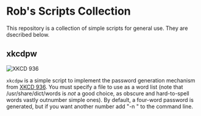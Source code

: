 # Rob's Scripts Collection

This repository is a collection of simple scripts for general use. They are dsecribed below.

## xkcdpw

![XKCD 936](http://imgs.xkcd.com/comics/password_strength.png)

`xkcdpw` is a simple script to implement the password generation mechanism from [XKCD 936](http://xkcd.com/936/). You must specify a file to use as a word list (note that /usr/share/dict/words is *not* a good choice, as obscure and hard-to-spell words vastly outnumber simple ones). By default, a four-word password is generated, but if you want another number add "-n <N>" to the command line.

